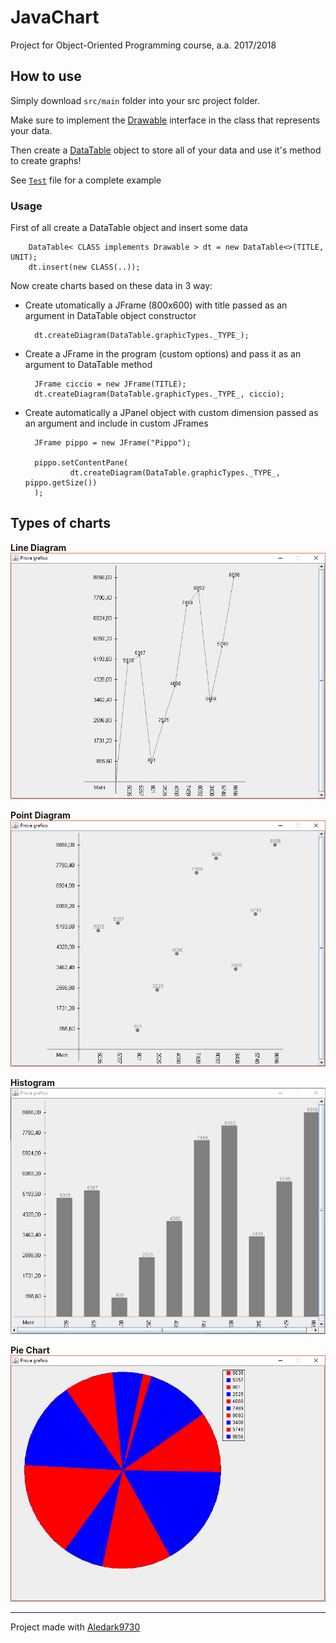 # JavaChart
Project for Object-Oriented Programming course, a.a. 2017/2018

## How to use
Simply download `src/main` folder into your src project folder.

Make sure to implement the [Drawable][dr] interface in the class that represents your data.

Then create a [DataTable][dt] object to store all of your data and use it's method to create graphs!


See [`Test`][t] file for a complete example

### Usage
First of all create a DataTable object and insert some data

		DataTable< CLASS implements Drawable > dt = new DataTable<>(TITLE, UNIT);
		dt.insert(new CLASS(..));	

Now create charts based on these data in 3 way:

* Create utomatically a JFrame (800x600) with title passed as an argument in DataTable object constructor

		dt.createDiagram(DataTable.graphicTypes._TYPE_);
		
* Create a JFrame in the program (custom options) and pass it as an argument to DataTable method

		JFrame ciccio = new JFrame(TITLE);
        dt.createDiagram(DataTable.graphicTypes._TYPE_, ciccio);
		
* Create automatically a JPanel object with custom dimension passed as an argument and include in custom JFrames

		JFrame pippo = new JFrame("Pippo");

        pippo.setContentPane(
                dt.createDiagram(DataTable.graphicTypes._TYPE_, pippo.getSize())
        );

	
## Types of charts

**Line Diagram**
![Image](imgs/line.png)

**Point Diagram**
![Image](imgs/point.png)

**Histogram**
![Image](imgs/hist.png)

**Pie Chart**
![Image](imgs/pie.png)

---

Project made with [Aledark9730](https://github.com/Aledark9730)

[dr]: src/javaplot/Drawable.java
[dt]: src/javaplot/graphs/DataTable.java
[t]: src/test/Test.java
